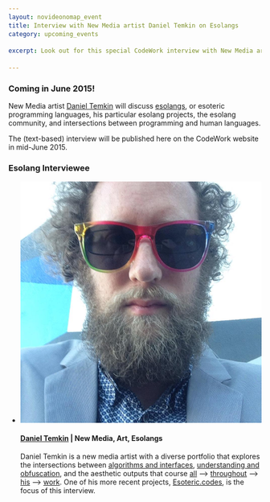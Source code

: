 ```yaml
---
layout: novideonomap_event
title: Interview with New Media artist Daniel Temkin on Esolangs
category: upcoming_events

excerpt: Look out for this special CodeWork interview with New Media artist <a href="http://danieltemkin.com/" target="_blank">Daniel Temkin</a>. We will discuss esolangs, or esoteric programming languages, his particular esolang projects, the esolang community, and intersections between programming and human languages.

---
```


### Coming in June 2015!

New Media artist [Daniel Temkin](http://danieltemkin.com/) will discuss [esolangs](http://esoteric.codes), or esoteric programming languages, his particular esolang projects, the esolang community, and intersections between programming and human languages.

The (text-based) interview will be published here on the CodeWork website in mid-June 2015.

<!-- INTERVIEWEE -->
<section id="speakers" class="speakers">
  <h3 class="section-header">Esolang Interviewee</h3>
  <ul class="speakers-list">
    <li class="speakers-item">
      <span class="speaker-photo">
        <img class="photo" src="/images/temkin.jpg" alt="Profile image of Temkin" />
      </span>
      <h4 class="speakers-name">
        <a href="http://esoteric.codes" target="_blank">Daniel Temkin</a> | New Media, Art, Esolangs
      </h4>
      <p class="speakers-bio">
        Daniel Temkin is a new media artist with a diverse portfolio that explores the intersections between <a href="http://danieltemkin.com/DitherStudies" target="_blank">algorithms and interfaces</a>, <a href="http://danieltemkin.com/Esolangs" target="_blank">understanding and obfuscation</a>, and the aesthetic outputs that course <a href="http://danieltemkin.com/YeepEepEep" target="_blank">all</a> --> <a href="http://danieltemkin.com/ChromaticInfestation" target="_blank">throughout</a> --> <a href="http://danieltemkin.com/UnicodeCompressure" target="_blank">his</a> --> <a href="http://danieltemkin.com/StripeModulator" target="_blank">work</a>. One of his more recent projects, <a href="http://esoteric.codes" target="_blank">Esoteric.codes</a>, is the focus of this interview.
      </p>
    </li>
  </ul>
</section>
<!-- / INTERVIEWEE -->
